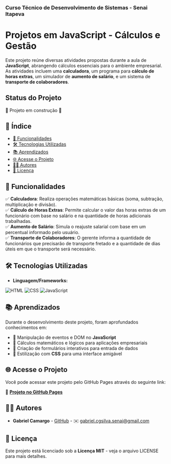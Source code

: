 ### Curso Técnico de Desenvolvimento de Sistemas - Senai Itapeva

# Projetos em JavaScript - Cálculos e Gestão

Este projeto reúne diversas atividades propostas durante a aula de **JavaScript**, abrangendo cálculos essenciais para o ambiente empresarial. As atividades incluem uma **calculadora**, um programa para **cálculo de horas extras**, um simulador de **aumento de salário**, e um sistema de **transporte de colaboradores**.

## Status do Projeto
🚧 Projeto em construção 🚧

## 📌 Índice
- [📌 Funcionalidades](#funcionalidades)
- [🛠️ Tecnologias Utilizadas](#tecnologias-utilizadas)
- [📚 Aprendizados](#aprendizados)
- [🌐 Acesse o Projeto](#acesse-o-projeto)
- [👨‍💻 Autores](#autores)
- [📜 Licença](#licença)

## 📌 Funcionalidades
✅ **Calculadora**: Realiza operações matemáticas básicas (soma, subtração, multiplicação e divisão).  
✅ **Cálculo de Horas Extras**: Permite calcular o valor das horas extras de um funcionário com base no salário e na quantidade de horas adicionais trabalhadas.  
✅ **Aumento de Salário**: Simula o reajuste salarial com base em um percentual informado pelo usuário.  
✅ **Transporte de Colaboradores**: O gerente informa a quantidade de funcionários que precisarão de transporte fretado e a quantidade de dias úteis em que o transporte será necessário.  

## 🛠️ Tecnologias Utilizadas
- **Linguagem/Frameworks:**

![HTML](https://img.shields.io/badge/HTML5-E34F26?style=for-the-badge&logo=html5&logoColor=white)
![CSS](https://img.shields.io/badge/CSS3-1572B6?style=for-the-badge&logo=css3&logoColor=white)
![JavaScript](https://img.shields.io/badge/JavaScript-F7DF1E?style=for-the-badge&logo=javascript&logoColor=black)

## 📚 Aprendizados
Durante o desenvolvimento deste projeto, foram aprofundados conhecimentos em:
- 📌 Manipulação de eventos e DOM no **JavaScript**
- 📌 Cálculos matemáticos e lógicos para aplicações empresariais
- 📌 Criação de formulários interativos para entrada de dados
- 📌 Estilização com **CSS** para uma interface amigável

## 🌐 Acesse o Projeto
Você pode acessar este projeto pelo GitHub Pages através do seguinte link:  

🔗 [**Projeto no GitHub Pages**](https://gabrielcamargogsilva.github.io/Projetos-JavaScript/)

## 👨‍💻 Autores
- **Gabriel Camargo** - [GitHub](https://github.com/gabrielcamargogsilva) - ✉️ gabriel.cgsilva.senai@gmail.com

## 📜 Licença
Este projeto está licenciado sob a **Licença MIT** - veja o arquivo LICENSE para mais detalhes.
